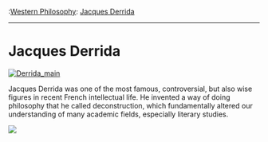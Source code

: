 :[Western Philosophy](https://www.theschooloflife.com/thebookoflife/category/leisure/western-philosophy/): [Jacques Derrida](https://www.theschooloflife.com/thebookoflife/jacques-derrida/)

* * *

# Jacques Derrida

[![Derrida_main](https://www.theschooloflife.com/thebookoflife/wp-content/uploads/2016/09/Derrida_main.jpg)](http://www.thebookoflife.org/wp-content/uploads/2016/09/Derrida_main.jpg)

Jacques Derrida was one of the most famous, controversial, but also wise figures in recent French intellectual life. He invented a way of doing philosophy that he called deconstruction, which fundamentally altered our understanding of many academic fields, especially literary studies.

[![](https://img.youtube.com/vi/H0tnHr2dqTs/0.jpg)](https://www.youtube.com/embed/H0tnHr2dqTs '')
